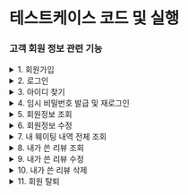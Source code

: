 <h1>테스트케이스 코드 및 실행</h1>

<h3>고객 회원 정보 관련 기능</h3>

<details>
    <summary>1. 회원가입</summary>
    <img src="../img/test_img/customer_test_img/회원 관리 기능/joinUser.gif" alt="회원가입_gif">
</details>

<details>
    <summary>2. 로그인</summary>
    <img src="../img/test_img/customer_test_img/회원 관리 기능/login.gif" alt="로그인_gif">
</details>

<details>
    <summary>3. 아이디 찾기</summary>
    <img src="../img/test_img/customer_test_img/회원 관리 기능/findId.gif" alt="아이디찾기_gif">
</details>

<details>
    <summary>4. 임시 비밀번호 발급 및 재로그인</summary>
    <img src="../img/test_img/customer_test_img/회원 관리 기능/findPassword.gif" alt="임시비밀번호발급_gif">
</details>

<details>
    <summary>5. 회원정보 조회</summary>
    <img src="../img/test_img/customer_test_img/회원 관리 기능/getUserInfo.gif" alt="회원정보조회_gif">
</details>

<details>
    <summary>6. 회원정보 수정</summary>
    <img src="../img/test_img/customer_test_img/회원 관리 기능/modifyUserInfo.gif" alt="회원정보수정_gif">
</details>

<details>
    <summary>7. 내 웨이팅 내역 전체 조회</summary>
    <img src="../img/test_img/customer_test_img/회원 관리 기능/getMyWaitingList.gif" alt="전체조회_gif">
</details>

<details>
    <summary>8. 내가 쓴 리뷰 조회</summary>
    <img src="../img/test_img/customer_test_img/회원 관리 기능/getReviewList.gif" alt="리뷰조회_gif">
</details>

<details>
    <summary>9. 내가 쓴 리뷰 수정</summary>
    <img src="../img/test_img/customer_test_img/회원 관리 기능/modifyMyReview.gif" alt="리뷰수정_gif">
</details>

<details>
    <summary>10. 내가 쓴 리뷰 삭제</summary>
    <img src="../img/test_img/customer_test_img/회원 관리 기능/deleteMyReview.gif" alt="리뷰삭제_gif">
</details>

<details>
    <summary>11. 회원 탈퇴</summary>
    <img src="../img/test_img/customer_test_img/회원 관리 기능/withdrawUser.gif" alt="회원탈퇴_gif">
</details>